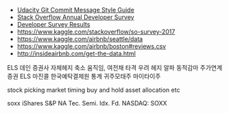


* [Udacity Git Commit Message Style Guide](https://udacity.github.io/git-styleguide/)
* [Stack Overflow Annual Developer Survey](https://insights.stackoverflow.com/survey)
* [Developer Survey Results
](https://insights.stackoverflow.com/survey/2019)
* https://www.kaggle.com/stackoverflow/so-survey-2017
* https://www.kaggle.com/airbnb/seattle/data
* https://www.kaggle.com/airbnb/boston#reviews.csv
* http://insideairbnb.com/get-the-data.html



ELS 데인 증권사 자체헤지 축소 움직임, 여전채 타격 우려
헤지 알파 동적감마
주가연계증권 ELS 
마진콜
한국예탁결제원 통계 귀주모태주
마이타이주

stock picking
market timing
buy and hold 
asset allocation
etc

soxx
iShares S&P NA Tec. Semi. Idx. Fd.
NASDAQ: SOXX




